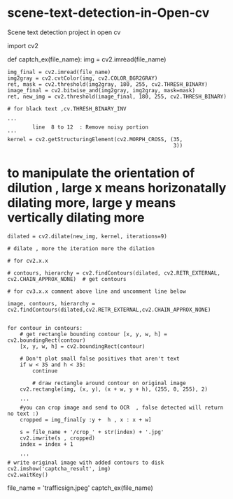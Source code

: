 # scene-text-detection-in-Open-cv
Scene text detection project in open cv


import cv2

def captch_ex(file_name):
    img = cv2.imread(file_name)

    img_final = cv2.imread(file_name)
    img2gray = cv2.cvtColor(img, cv2.COLOR_BGR2GRAY)
    ret, mask = cv2.threshold(img2gray, 180, 255, cv2.THRESH_BINARY)
    image_final = cv2.bitwise_and(img2gray, img2gray, mask=mask)
    ret, new_img = cv2.threshold(image_final, 180, 255, cv2.THRESH_BINARY)

    # for black text ,cv.THRESH_BINARY_INV

    '''
            line  8 to 12  : Remove noisy portion
    '''
    kernel = cv2.getStructuringElement(cv2.MORPH_CROSS, (35,
                                                         3))

# to manipulate the orientation of dilution , large x means horizonatally dilating  more, large y means vertically dilating more
    dilated = cv2.dilate(new_img, kernel, iterations=9)

    # dilate , more the iteration more the dilation

    # for cv2.x.x

    # contours, hierarchy = cv2.findContours(dilated, cv2.RETR_EXTERNAL, cv2.CHAIN_APPROX_NONE)  # get contours

    # for cv3.x.x comment above line and uncomment line below

    image, contours, hierarchy = cv2.findContours(dilated,cv2.RETR_EXTERNAL,cv2.CHAIN_APPROX_NONE)


    for contour in contours:
        # get rectangle bounding contour [x, y, w, h] = cv2.boundingRect(contour)
        [x, y, w, h] = cv2.boundingRect(contour)

        # Don't plot small false positives that aren't text
        if w < 35 and h < 35:
            continue

            # draw rectangle around contour on original image
        cv2.rectangle(img, (x, y), (x + w, y + h), (255, 0, 255), 2)

        '''
        #you can crop image and send to OCR  , false detected will return no text :)
        cropped = img_final[y :y +  h , x : x + w]

        s = file_name + '/crop_' + str(index) + '.jpg'
        cv2.imwrite(s , cropped)
        index = index + 1

        '''
    # write original image with added contours to disk
    cv2.imshow('captcha_result', img)
    cv2.waitKey()


file_name = 'trafficsign.jpeg'
captch_ex(file_name)
